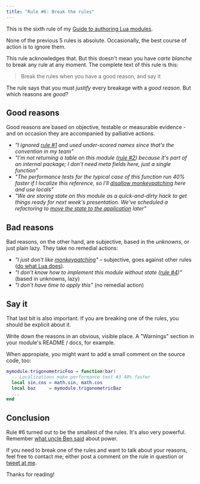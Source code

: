 ```yaml
---
title: "Rule #6: Break the rules"
---
```


This is the sixth rule of my [Guide to authoring Lua modules](/blog/2014/03/30/a-guide-to-authoring-lua-modules).

<!-- MORE -->

None of the previous 5 rules is absolute. Occasionally, the best course of action is to ignore them.

This rule acknowledges that. But this doesn't mean you have _carte blanche_ to break any rule at any moment. The complete text of this rule is this:

> Break the rules when you have a good reason, and say it

The rule says that you must _justify_ every breakage with a _good reason_. But which reasons are _good_?

## Good reasons

Good reasons are based on objective, testable or measurable evidence - and on occasion they are accompanied by palliative actions.

* _"I ignored [rule #1](/blog/2014/03/30/rule-1-do-what-lua-does/#short-names-for-everything) and used under-scored names since that's the convention in my team"_
* _"I'm not returning a table on this module ([rule #2](/blog/2014/03/31/rule-2-return-a-local-table/)) because it's part of an internal package; I don't need meta fields here, just a single function"_
* _"The performance tests for the typical case of this function run 40% faster if I localize this reference, so I'll [disallow monkeypatching](/blog/2014/04/04/rule-3-allow-monkeypatching/#beware-of-locals) here and use locals"_
* _"We are storing state on this module as a quick-and-dirty hack to get things ready for next week's presentation. We've scheduled a refactoring to [move the state to the application](/blog/2014/04/11/rule-4-make-stateless-modules/#module-instances) later"_

## Bad reasons

Bad reasons, on the other hand, are subjective, based in the _unknowns_, or just plain lazy. They take no remedial actions:

* _"I just don't like [monkeypatching](2014/04/04/rule-3-allow-monkeypatching)"_ – subjective, goes against other rules ([do what Lua does](/blog/2014/03/30/rule-1-do-what-lua-does/)).
* _"I don't know how to implement this module without state ([rule #4](rule-4-make-stateless-modules))"_ (based in unknowns, lazy)
* _"I don't have time to apply this"_ (no remedial action)

## Say it

That last bit is also important. If you are breaking one of the rules, you should be explicit about it.

Write down the reasons in an obvious, visible place. A "Warnings" section in your module's README / docs, for example.

When appropiate, you might want to add a small comment on the source code, too:

``` lua
mymodule.trigonometricFoo = function(bar)
  -- Localizations make performance test #3 40% faster
  local sin,cos = math.sin, math.cos
  local baz     = mymodule.trigonometricBaz
  ...
end
```


## Conclusion

Rule #6 turned out to be the smallest of the rules. It's also very powerful. Remember [what uncle Ben said](/blog/2014/04/04/rule-3-allow-monkeypatching/#spidermonkey) about power.

If you need to break one of the rules and want to talk about your reasons, feel free to contact me; either post a comment on the rule in question or [tweet at me](https://twitter.com/otikik).

Thanks for reading!




